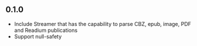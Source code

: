 ## 0.1.0

* Include Streamer that has the capability to parse CBZ, epub, image, PDF and Readium publications
* Support null-safety
